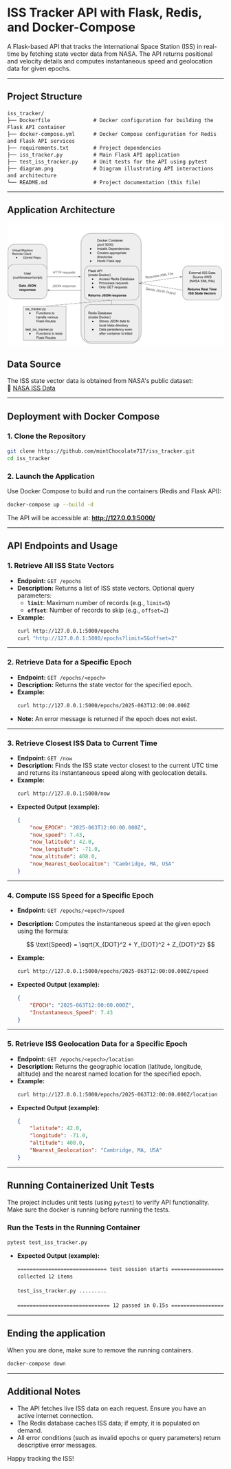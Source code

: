 # ISS Tracker API with Flask, Redis, and Docker-Compose

A Flask-based API that tracks the International Space Station (ISS) in real-time by fetching state vector data from NASA. The API returns positional and velocity details and computes instantaneous speed and geolocation data for given epochs.

---
## Project Structure
```
iss_tracker/
├── Dockerfile              # Docker configuration for building the Flask API container
├── docker-compose.yml      # Docker Compose configuration for Redis and Flask API services
├── requirements.txt        # Project dependencies
├── iss_tracker.py          # Main Flask API application
├── test_iss_tracker.py     # Unit tests for the API using pytest
├── diagram.png             # Diagram illustrating API interactions and architecture
└── README.md               # Project documentation (this file)
```

---

## Application Architecture
![Diagram of ISS Tracker](diagram.png)

## Data Source
The ISS state vector data is obtained from NASA's public dataset:  
🔗 [NASA ISS Data](https://spotthestation.nasa.gov/trajectory_data.cfm)

---

## Deployment with Docker Compose

### 1. Clone the Repository
```bash
git clone https://github.com/mintChocolate717/iss_tracker.git
cd iss_tracker
```

### 2. Launch the Application
Use Docker Compose to build and run the containers (Redis and Flask API):
```bash
docker-compose up --build -d
```
The API will be accessible at: **http://127.0.0.1:5000/**

---

## API Endpoints and Usage

### 1. Retrieve All ISS State Vectors
- **Endpoint:** `GET /epochs`
- **Description:** Returns a list of ISS state vectors. Optional query parameters:
  - **`limit`**: Maximum number of records (e.g., `limit=5`)
  - **`offset`**: Number of records to skip (e.g., `offset=2`)
- **Example:**
  ```bash
  curl http://127.0.0.1:5000/epochs
  curl "http://127.0.0.1:5000/epochs?limit=5&offset=2"
  ```

---

### 2. Retrieve Data for a Specific Epoch
- **Endpoint:** `GET /epochs/<epoch>`
- **Description:** Returns the state vector for the specified epoch.
- **Example:**
  ```bash
  curl http://127.0.0.1:5000/epochs/2025-063T12:00:00.000Z
  ```
- **Note:** An error message is returned if the epoch does not exist.

---

### 3. Retrieve Closest ISS Data to Current Time
- **Endpoint:** `GET /now`
- **Description:** Finds the ISS state vector closest to the current UTC time and returns its instantaneous speed along with geolocation details.
- **Example:**
  ```bash
  curl http://127.0.0.1:5000/now
  ```
- **Expected Output (example):**
  ```json
  {
      "now_EPOCH": "2025-063T12:00:00.000Z",
      "now_speed": 7.43,
      "now_latitude": 42.0,
      "now_longitude": -71.0,
      "now_altitude": 408.0,
      "now_Nearest_Geolocaiton": "Cambridge, MA, USA"
  }
  ```

---

### 4. Compute ISS Speed for a Specific Epoch
- **Endpoint:** `GET /epochs/<epoch>/speed`
- **Description:** Computes the instantaneous speed at the given epoch using the formula:
  
  $$
    \text{Speed} = \sqrt{X_{DOT}^2 + Y_{DOT}^2 + Z_{DOT}^2}
  $$

- **Example:**
  ```bash
  curl http://127.0.0.1:5000/epochs/2025-063T12:00:00.000Z/speed
  ```
- **Expected Output (example):**
  ```json
  {
      "EPOCH": "2025-063T12:00:00.000Z",
      "Instantaneous_Speed": 7.43
  }
  ```

---

### 5. Retrieve ISS Geolocation Data for a Specific Epoch
- **Endpoint:** `GET /epochs/<epoch>/location`
- **Description:** Returns the geographic location (latitude, longitude, altitude) and the nearest named location for the specified epoch.
- **Example:**
  ```bash
  curl http://127.0.0.1:5000/epochs/2025-063T12:00:00.000Z/location
  ```
- **Expected Output (example):**
  ```json
  {
      "latitude": 42.0,
      "longitude": -71.0,
      "altitude": 408.0,
      "Nearest_Geolocation": "Cambridge, MA, USA"
  }
  ```

---

## Running Containerized Unit Tests

The project includes unit tests (using `pytest`) to verify API functionality.
Make sure the docker is running before running the tests.

### Run the Tests in the Running Container
```bash
pytest test_iss_tracker.py
```
- **Expected Output (example):**
  ```bash
  ============================= test session starts ==============================
  collected 12 items
  
  test_iss_tracker.py .........                                          [100%]
  
  ============================== 12 passed in 0.15s ===============================
  ```
---

## Ending the application
When you are done, make sure to remove the running containers.

```bash
docker-compose down
```

---

## Additional Notes
- The API fetches live ISS data on each request. Ensure you have an active internet connection.
- The Redis database caches ISS data; if empty, it is populated on demand.
- All error conditions (such as invalid epochs or query parameters) return descriptive error messages.

Happy tracking the ISS!

